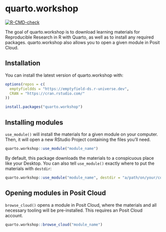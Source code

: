 
<!-- README.md is generated from README.Rmd. Please edit that file -->

# quarto.workshop

<!-- badges: start -->

[![R-CMD-check](https://github.com/emptyfield-ds/quarto.workshop/workflows/R-CMD-check/badge.svg)](https://github.com/emptyfield-ds/quarto.workshop/actions)
<!-- badges: end -->

The goal of quarto.workshop is to download learning materials for
Reproducible Research in R with Quarto, as well as to install any
required packages. quarto.workshop also allows you to open a given
module in Posit Cloud.

## Installation

You can install the latest version of quarto.workshop with:

``` r
options(repos = c(
  emptyfieldds = "https://emptyfield-ds.r-universe.dev",
  CRAN = "https://cran.rstudio.com/"
))

install.packages("quarto.workshop")
```

## Installing modules

`use_module()` will install the materials for a given module on your
computer. Then, it will open a new RStudio Project containing the files
you’ll need.

``` r
quarto.workshop::use_module("module_name")
```

By default, this package downloads the materials to a conspicuous place
like your Desktop. You can also tell `use_module()` exactly where to put
the materials with `destdir`:

``` r
quarto.workshop::use_module("module_name", destdir = "a/path/on/your/computer")
```

## Opening modules in Posit Cloud

`browse_cloud()` opens a module in Posit Cloud, where the materials and
all necessary tooling will be pre-installed. This requires an Posit
Cloud account.

``` r
quarto.workshop::browse_cloud("module_name")
```
